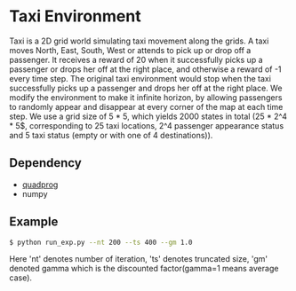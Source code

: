 # Taxi Environment
Taxi is a 2D grid world simulating taxi movement along the grids. A taxi moves North, East, South, West or attends to pick up or drop off a passenger. It receives a reward of 20 when it successfully picks up a passenger or drops her off at the right place, and otherwise a reward of -1 every time step. The original taxi environment would stop when the taxi successfully picks up a passenger and drops her off at the right place. We modify the environment to make it infinite horizon, by allowing passengers to randomly appear and disappear at every corner of the map at each time step. We use a grid size of 5 * 5, which yields 2000 states in total (25 * 2^4 * 5$, corresponding to 25 taxi locations, 2^4 passenger appearance status and 5 taxi status (empty or with one of 4 destinations)).

## Dependency
* [quadprog](https://github.com/rmcgibbo/quadprog)
* numpy

## Example
```sh
$ python run_exp.py --nt 200 --ts 400 --gm 1.0
```
Here 'nt' denotes number of iteration, 'ts' denotes truncated size, 'gm' denoted gamma which is the discounted factor(gamma=1 means average case).